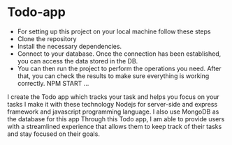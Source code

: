 # Todo-app
* For setting up this project on your local machine follow these steps
* Clone the repository
* Install the necessary dependencies.
* Connect to your database. Once the connection has been established, you can access the data stored in the DB.
* You can then run the project to perform the operations you need. After that, you can check the results to make sure everything is working correctly. NPM START ...

I create the Todo app which tracks your task and helps you focus on your tasks  I make it with these technology Nodejs for server-side and express framework and javascript programming language. I also use MongoDB as the database for this app
Through this Todo app, I am able to provide users with a streamlined experience that allows them to keep track of their tasks and stay focused on their goals.
